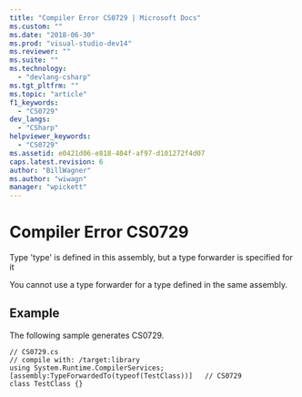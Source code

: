 ```yaml
---
title: "Compiler Error CS0729 | Microsoft Docs"
ms.custom: ""
ms.date: "2018-06-30"
ms.prod: "visual-studio-dev14"
ms.reviewer: ""
ms.suite: ""
ms.technology: 
  - "devlang-csharp"
ms.tgt_pltfrm: ""
ms.topic: "article"
f1_keywords: 
  - "CS0729"
dev_langs: 
  - "CSharp"
helpviewer_keywords: 
  - "CS0729"
ms.assetid: e0421d06-e818-404f-af97-d101272f4d07
caps.latest.revision: 6
author: "BillWagner"
ms.author: "wiwagn"
manager: "wpickett"
---
```

# Compiler Error CS0729
Type 'type' is defined in this assembly, but a type forwarder is specified for it  
  
 You cannot use a type forwarder for a type defined in the same assembly.  
  
## Example  
 The following sample generates CS0729.  
  
```  
// CS0729.cs  
// compile with: /target:library  
using System.Runtime.CompilerServices;  
[assembly:TypeForwardedTo(typeof(TestClass))]   // CS0729  
class TestClass {}  
```